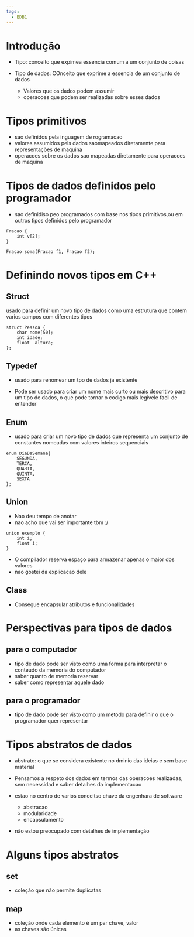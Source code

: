 ```yaml
---
tags:
  - EDB1
---
```


# Introdução

- Tipo: conceito que expimea essencia comum a um conjunto de coisas

- Tipo de dados: COnceito que exprime a essencia de um conjunto de dados
    - Valores que os dados podem assumir
    - operacoes que podem ser realizadas sobre esses dados

# Tipos primitivos

- sao definidos pela inguagem de rogramacao
- valores assumidos pels dados saomapeados diretamente para representações de maquina
- operacoes sobre os dados sao mapeadas diretamente para operacoes de maquina

# Tipos de dados definidos pelo programador

- sao definidiso peo programados com base nos tipos primitivos,ou em outros tipos definidos pelo programador

````
Fracao {
    int v[2];
}

Fracao soma(Fracao f1, Fracao f2);
````

# Definindo novos tipos em C++

## Struct

usado para definir um novo tipo de dados como uma estrutura que contem varios campos com diferentes tipos

````
struct Pessoa {
    char nome[50];
    int idade;
    float  altura;
};
````

## Typedef

- usado para renomear um tpo de dados ja  existente

- Pode ser usado para criar um nome mais curto ou mais descritivo para um tipo de dados, o que pode tornar o codigo mais legivele facil de entender

## Enum

- usado para criar um novo tipo de dados que representa um conjunto de constantes nomeadas com valores inteiros sequenciais

````
enum DiaDaSemana{
    SEGUNDA,
    TERCA,
    QUARTA,
    QUINTA,
    SEXTA
};
````

## Union

- Nao deu tempo de anotar
- nao acho que vai ser importante tbm :/

````
union exemplo {
    int i;
    float i;
}
````

- O compilador reserva espaço para armazenar apenas o maior dos valores
- nao gostei da explicacao dele

## Class

- Consegue encapsular atributos e funcionalidades

# Perspectivas para tipos de dados

## para o computador

- tipo de dado pode ser visto como uma forma para interpretar o conteudo da memoria do computador
- saber quanto de memoria reservar
- saber como representar aquele dado

## para o programador

- tipo de dado pode ser visto como um metodo para definir o que o programador quer representar

# Tipos abstratos de dados

- abstrato: o que se considera existente no dminio das ideias e sem base material

- Pensamos a respeto dos dados em termos das operacoes realizadas, sem necessidad e saber detalhes da implementacao

- estao no centro de varios conceitso chave da engenhara de software
    - abstracao
    - modularidade
    - encapsulamento

- não estou preocupado com detalhes de implementação

# Alguns tipos abstratos

## set

- coleção que não permite duplicatas

## map

- coleção onde cada elemento é um par chave, valor
- as chaves são únicas


